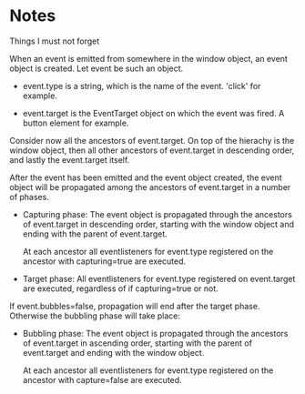 # Notes
Things I must not forget

When an event is emitted from somewhere in the window object, an event object is created. Let event be such an object. 

* event.type is a string, which is the name of the event. 'click' for example. 

* event.target is the EventTarget object on which the event was fired. A button element for example. 

Consider now all the ancestors of event.target. On top of the hierachy is the window object, then all other ancestors of event.target in descending order, and lastly the event.target itself. 

After the event has been emitted and the event object created, the event object will be propagated among the ancestors of event.target in a number of phases. 

* Capturing phase: The event object is propagated through the ancestors of event.target in descending order, starting with the window object and ending with the parent of event.target. 

  At each ancestor all eventlisteners for event.type registered on the ancestor with capturing=true are executed. 
  
* Target phase: All eventlisteners for event.type registered on event.target are executed, regardless of if capturing=true or not. 

If event.bubbles=false, propagation will end after the target phase. Otherwise the bubbling phase will take place: 

* Bubbling phase: The event object is propagated through the ancestors of event.target in ascending order, starting with the parent of event.target and ending with the window object. 

  At each ancestor all eventlisteners for event.type registered on the ancestor with capture=false are executed. 
  
